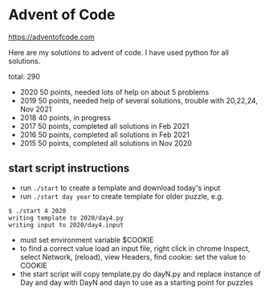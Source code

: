 Advent of Code
==============

https://adventofcode.com

Here are my solutions to advent of code.  I have used python for all
solutions.

total: 290

- 2020 50 points, needed lots of help on about 5 problems
- 2019 50 points, needed help of several solutions, trouble with 20,22,24, Nov 2021
- 2018 40 points, in progress
- 2017 50 points, completed all solutions in Feb 2021
- 2016 50 points, completed all solutions in Feb 2021
- 2015 50 points, completed all solutions in Nov 2020

## start script instructions

- run `./start` to create a template and download today's input
- run `./start day year` to create template for older puzzle, e.g.
```
$ ./start 4 2020
writing template to 2020/day4.py
writing input to 2020/day4.input
```
- must set environment variable $COOKIE
- to find a correct value load an input file, right click in chrome Inspect, select Network, (reload), view Headers, find cookie: set the value to COOKIE
- the start script will copy template.py do dayN.py and replace instance of Day and day with DayN and dayn to use as a starting point for puzzles
